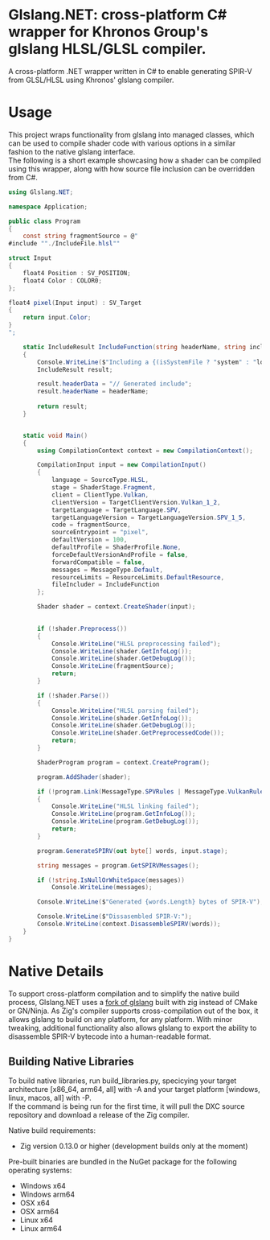 # Glslang.NET: cross-platform C# wrapper for Khronos Group's glslang HLSL/GLSL compiler.

A cross-platform .NET wrapper written in C# to enable generating SPIR-V from GLSL/HLSL using Khronos' glslang compiler.
# Usage

This project wraps functionality from glslang into managed classes, which can be used to compile shader code with various options in a similar fashion to the native glslang interface.<br>
The following is a short example showcasing how a shader can be compiled using this wrapper, along with how source file inclusion can be overridden from C#.

```cs
using Glslang.NET;

namespace Application;

public class Program
{        
    const string fragmentSource = @"
#include ""./IncludeFile.hlsl""

struct Input
{
    float4 Position : SV_POSITION;
    float4 Color : COLOR0;
};

float4 pixel(Input input) : SV_Target
{
    return input.Color;
}
";

    static IncludeResult IncludeFunction(string headerName, string includerName, uint depth, bool isSystemFile)
    {
        Console.WriteLine($"Including a {(isSystemFile ? "system" : "local")} file, `{headerName}` from `{includerName}` at depth {depth}.");
        IncludeResult result;

        result.headerData = "// Generated include";
        result.headerName = headerName;
        
        return result;
    }


    static void Main()
    {
        using CompilationContext context = new CompilationContext();

        CompilationInput input = new CompilationInput() 
        {
            language = SourceType.HLSL,
            stage = ShaderStage.Fragment,
            client = ClientType.Vulkan,
            clientVersion = TargetClientVersion.Vulkan_1_2,
            targetLanguage = TargetLanguage.SPV,
            targetLanguageVersion = TargetLanguageVersion.SPV_1_5,
            code = fragmentSource,
            sourceEntrypoint = "pixel",
            defaultVersion = 100,
            defaultProfile = ShaderProfile.None,
            forceDefaultVersionAndProfile = false,
            forwardCompatible = false,
            messages = MessageType.Default,
            resourceLimits = ResourceLimits.DefaultResource,
            fileIncluder = IncludeFunction
        };

        Shader shader = context.CreateShader(input);

        
        if (!shader.Preprocess())	
        {
            Console.WriteLine("HLSL preprocessing failed");
            Console.WriteLine(shader.GetInfoLog());
            Console.WriteLine(shader.GetDebugLog());
            Console.WriteLine(fragmentSource);
            return;
        }

        if (!shader.Parse()) 
        {
            Console.WriteLine("HLSL parsing failed");
            Console.WriteLine(shader.GetInfoLog());
            Console.WriteLine(shader.GetDebugLog());
            Console.WriteLine(shader.GetPreprocessedCode());
            return;
        }

        ShaderProgram program = context.CreateProgram();

        program.AddShader(shader);

        if (!program.Link(MessageType.SPVRules | MessageType.VulkanRules)) 
        {
            Console.WriteLine("HLSL linking failed");
            Console.WriteLine(program.GetInfoLog());
            Console.WriteLine(program.GetDebugLog());
            return;
        }

        program.GenerateSPIRV(out byte[] words, input.stage);

        string messages = program.GetSPIRVMessages();

        if (!string.IsNullOrWhiteSpace(messages))
            Console.WriteLine(messages);

        Console.WriteLine($"Generated {words.Length} bytes of SPIR-V");

        Console.WriteLine($"Dissasembled SPIR-V:");
        Console.WriteLine(context.DisassembleSPIRV(words));
    }
}
```

# Native Details

To support cross-platform compilation and to simplify the native build process, Glslang.NET uses a [fork of glslang](https://github.com/sinnwrig/glslang-zig) built with zig instead of CMake or GN/Ninja. As Zig's compiler supports cross-compilation out of the box, it allows glslang to build on any platform, for any platform. With minor tweaking, additional functionality also allows glslang to export the ability to disassemble SPIR-V bytecode into a human-readable format. 

## Building Native Libraries

To build native libraries, run build_libraries.py, specicying your target architecture [x86_64, arm64, all] with -A and your target platform [windows, linux, macos, all] with -P.<br>If the command is being run for the first time, it will pull the DXC source repository and download a release of the Zig compiler.

Native build requirements:
- Zig version 0.13.0 or higher (development builds only at the moment)

Pre-built binaries are bundled in the NuGet package for the following operating systems:
- Windows x64
- Windows arm64
- OSX x64
- OSX arm64
- Linux x64
- Linux arm64
